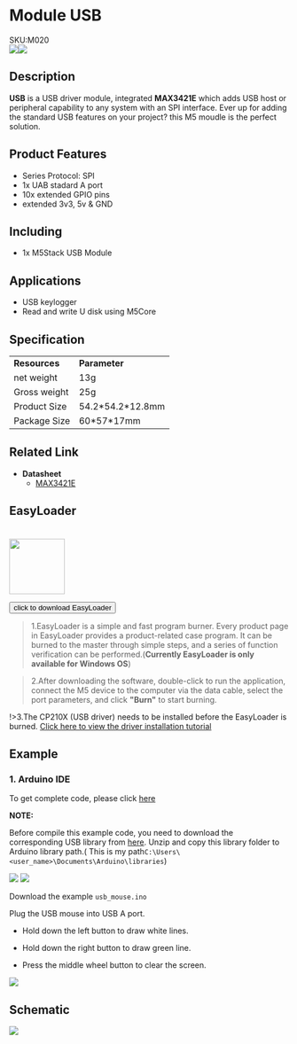 # Module USB

<div class="badge badge-pill badge-primary product_sku_tag">SKU:M020</div>

<div class="product_pic"><img src="assets/img/product_pics/module/module_usb_01.webp"><img src="assets/img/product_pics/module/module_usb_02.webp"></div>

## Description

**USB** is a USB driver module, integrated **MAX3421E** which adds USB host or peripheral capability to any system with an SPI
interface.  Ever up for adding the standard USB features on your project? this M5 moudle is the perfect solution.

## Product Features

-  Series Protocol: SPI
-  1x UAB stadard A port
-  10x extended GPIO pins
-  extended 3v3, 5v & GND


## Including

-  1x M5Stack USB Module

## Applications

-  USB keylogger
-  Read and write U disk using M5Core


## Specification

<table>
   <tr style="font-weight:bold">
      <td>Resources</td>
      <td>Parameter</td>
   </tr>
   <tr>
      <td>net weight</td>
      <td>13g</td>
   </tr>
   <tr>
      <td>Gross weight</td>
      <td>25g</td>
   </tr>
   <tr>
      <td>Product Size</td>
      <td>54.2*54.2*12.8mm</td>
   </tr>
   <tr>
      <td>Package Size</td>
      <td>60*57*17mm</td>
   </tr>
 </table>


## Related Link

- **Datasheet** 
   - [MAX3421E](https://m5stack.oss-cn-shenzhen.aliyuncs.com/resource/docs/datasheet/module/MAX3421E_en.pdf)


## EasyLoader

<img src="https://m5stack.oss-cn-shenzhen.aliyuncs.com/image/EasyLoader_logo.webp" width="100px" style="margin-top:20px">

<a href="https://m5stack.oss-cn-shenzhen.aliyuncs.com/EasyLoader/Module/EasyLoader_USB.exe"><button type="button" class="btn btn-primary">click to download EasyLoader</button></a>

>1.EasyLoader is a simple and fast program burner. Every product page in EasyLoader provides a product-related case program. It can be burned to the master through simple steps, and a series of function verification can be performed.(**Currently EasyLoader is only available for Windows OS**)

>2.After downloading the software, double-click to run the application, connect the M5 device to the computer via the data cable, select the port parameters, and click **"Burn"** to start burning.

!>3.The CP210X (USB driver) needs to be installed before the EasyLoader is burned. [Click here to view the driver installation tutorial](en/related_documents/M5Burner#install-usb-driver)


## Example

### 1. Arduino IDE

To get complete code, please click [here](https://github.com/m5stack/M5Stack/tree/master/examples/Modules/USB_MAX3421E)

**NOTE:**

Before compile this example code, you need to download the corresponding USB library from [here](https://github.com/m5stack/M5Stack/tree/master/examples/Modules/USB_MAX3421E).
Unzip and copy this library folder to Arduino library path.( This is my path`C:\Users\<user_name>\Documents\Arduino\libraries`)

<img src="assets/img/product_pics/module/module_usb_03.webp">

<img src="assets/img/product_pics/module/module_usb_04.webp">

Download the example `usb_mouse.ino`

Plug the USB mouse into USB A port.

* Hold down the left button to draw white lines.

* Hold down the right button to draw green line.

* Press the middle wheel button to clear the screen.

<img src="assets/img/product_pics/module/module_example/USB/example_module_usb_01.webp">

## Schematic

<img src="assets/img/product_pics/module/usb_sch.webp">

<script>

   var purchase_link = 'https://m5stack.com/collections/m5-module/products/usb-module';

   anchor_search(purchase_link);
   scrollFunc();

</script>